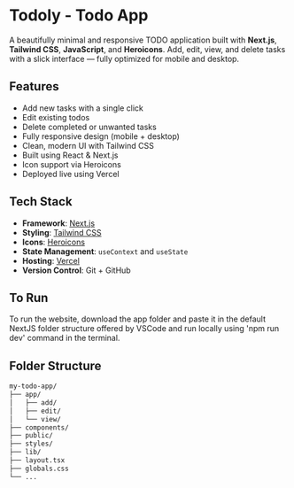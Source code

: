 #  Todoly - Todo App

A beautifully minimal and responsive TODO application built with **Next.js**, **Tailwind CSS**, **JavaScript**, and **Heroicons**. Add, edit, view, and delete tasks with a slick interface — fully optimized for mobile and desktop.

##  Features

- Add new tasks with a single click
- Edit existing todos
- Delete completed or unwanted tasks
- Fully responsive design (mobile + desktop)
- Clean, modern UI with Tailwind CSS
- Built using React & Next.js
- Icon support via Heroicons
- Deployed live using Vercel

##  Tech Stack

- **Framework**: [Next.js](https://nextjs.org/)
- **Styling**: [Tailwind CSS](https://tailwindcss.com/)
- **Icons**: [Heroicons](https://heroicons.com/)
- **State Management**: `useContext` and `useState`
- **Hosting**: [Vercel](https://vercel.com/)
- **Version Control**: Git + GitHub

## To Run
To run the website, download the app folder and paste it in the default NextJS folder structure offered by VSCode and run locally using 'npm run dev' command in the terminal.

## Folder Structure

```bash
my-todo-app/
├── app/
│   ├── add/
│   ├── edit/
│   └── view/
├── components/
├── public/
├── styles/
├── lib/
├── layout.tsx
├── globals.css
└── ...



